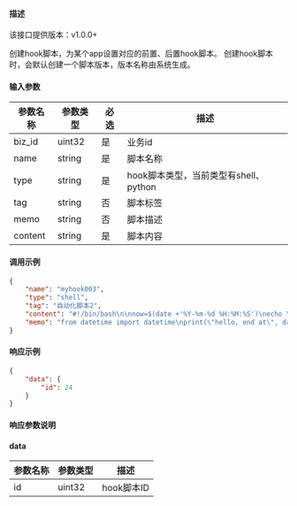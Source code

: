 #### 描述

该接口提供版本：v1.0.0+

创建hook脚本，为某个app设置对应的前置、后置hook脚本。
创建hook脚本时，会默认创建一个脚本版本，版本名称由系统生成。

#### 输入参数

| 参数名称     | 参数类型     | 必选   | 描述                                  |
| ------------ | ------------ | ------ |-------------------------------------|
| biz_id       | uint32   | 是   | 业务id                                |
| name         | string   | 是   | 脚本名称                              |
| type         | string   | 是   | hook脚本类型，当前类型有shell、python |
| tag          | string   | 否   | 脚本标签                              |
| memo         | string   | 否   | 脚本描述                              |
| content      | string   | 是   | 脚本内容                              |

#### 调用示例

```json
{
    "name": "myhook003",
    "type": "shell",
    "tag": "自动化脚本2",
    "content": "#!/bin/bash\n\nnow=$(date +'%Y-%m-%d %H:%M:%S')\necho \"hello, start at $now\"\n",
    "memo": "from datetime import datetime\nprint(\"hello, end at\", datetime.now())\n"
}
```

#### 响应示例

```json
{
    "data": {
        "id": 24
    }
}
```

#### 响应参数说明

#### data

| 参数名称     | 参数类型   | 描述                           |
| ------------ | ---------- | ------------------------------ |
|      id        |      uint32      |            hook脚本ID            |
